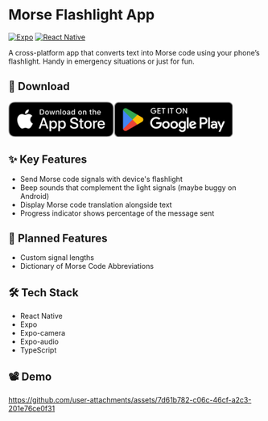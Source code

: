 # Morse Flashlight App

[![Expo](https://img.shields.io/badge/expo-1C1E24?style=for-the-badge&logo=expo&logoColor=#D04A37)](https://expo.dev/)
[![React Native](https://img.shields.io/badge/react_native-%2320232a.svg?style=for-the-badge&logo=react&logoColor=%2361DAFB)](https://reactnative.dev/)

A cross-platform app that converts text into Morse code using your phone’s flashlight. Handy in emergency situations or just for fun.

## 📲 Download

<a href="https://apps.apple.com/app/morse-signal-flashlight/id6747096157"><img src="badges/Download_on_the_App_Store_Badge_US-UK_RGB_blk_092917.svg" height="70"/></a><a href="https://play.google.com/store/apps/details?id=com.melvindinh.MorseFlashlight"><img src="badges/GetItOnGooglePlay_Badge_Web_color_English.png" height="70"/></a>

## ✨ Key Features
- Send Morse code signals with device's flashlight
- Beep sounds that complement the light signals (maybe buggy on Android)
- Display Morse code translation alongside text
- Progress indicator shows percentage of the message sent

## 🔧 Planned Features
- Custom signal lengths
- Dictionary of Morse Code Abbreviations

## 🛠️ Tech Stack
- React Native
- Expo
- Expo-camera
- Expo-audio
- TypeScript

## 📽️ Demo
https://github.com/user-attachments/assets/7d61b782-c06c-46cf-a2c3-201e76ce0f31

